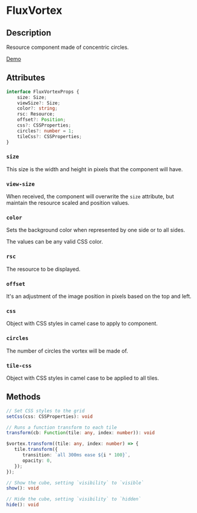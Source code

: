 ---
---

# FluxVortex

## Description

Resource component made of concentric circles.

[Demo](http://ragnarlotus.github.io/vue-flux-docs/demos/components/flux-vortex.html)

## Attributes

``` ts
interface FluxVortexProps {
	size: Size;
	viewSize?: Size;
	color?: string;
	rsc: Resource;
	offset?: Position;
	css?: CSSProperties;
	circles?: number = 1;
	tileCss?: CSSProperties;
}
```

### `size`

This size is the width and height in pixels that the component will have.

### `view-size`

When received, the component will overwrite the `size` attribute, but maintain the resource scaled and position values.

### `color`

Sets the background color when represented by one side or to all sides.

The values can be any valid CSS color.

### `rsc`

The resource to be displayed.

### `offset`

It's an adjustment of the image position in pixels based on the top and left.

### `css`

Object with CSS styles in camel case to apply to component.

### `circles`

The number of circles the vortex will be made of.

### `tile-css`

Object with CSS styles in camel case to be applied to all tiles.

## Methods

``` ts
// Set CSS styles to the grid
setCss(css: CSSProperties): void

// Runs a function transform to each tile
transform(cb: Function(tile: any, index: number)): void

$vortex.transform((tile: any, index: number) => {
   tile.transform({
      transition: `all 300ms ease ${i * 100}`,
      opacity: 0,
   });
});

// Show the cube, setting `visibility` to `visible`
show(): void

// Hide the cube, setting `visibility` to `hidden`
hide(): void
```
